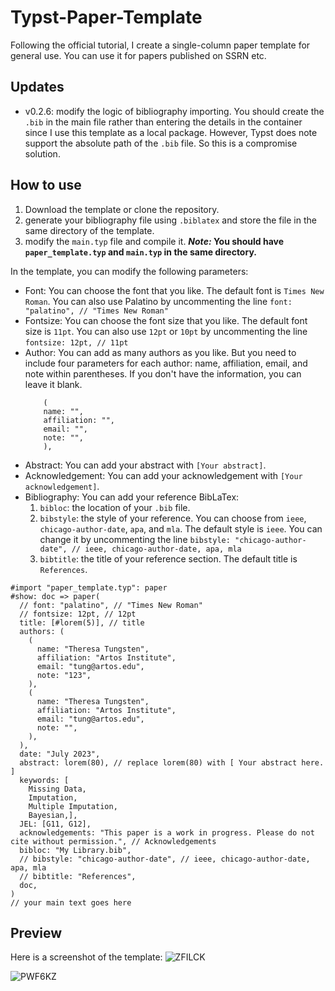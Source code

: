 # Typst-Paper-Template

Following the official tutorial, I create a single-column paper template for general use. You can use it for papers published on SSRN etc.

## Updates

* v0.2.6: modify the logic of bibliography importing. You should create the `.bib` in the main file rather than entering the details in the container since I use this template as a local package. However, Typst does note support the absolute path of the `.bib` file. So this is a compromise solution.

## How to use

1. Download the template or clone the repository.
2. generate your bibliography file using `.biblatex` and store the file in the same directory of the template.
3. modify the `main.typ` file and compile it.
   ***Note:* You should have `paper_template.typ` and `main.typ` in the same directory.**

In the template, you can modify the following parameters:

* Font: You can choose the font that you like. The default font is `Times New Roman`. You can also use Palatino by uncommenting the line `font: "palatino", // "Times New Roman"`
* Fontsize: You can choose the font size that you like. The default font size is `11pt`. You can also use `12pt` or `10pt` by uncommenting the line `fontsize: 12pt, // 11pt`
* Author: You can add as many authors as you like. But you need to include four parameters for each author: name, affiliation, email, and note within parentheses. If you don't have the information, you can leave it blank.
  ```
      (
      name: "",
      affiliation: "",
      email: "",
      note: "",
      ),
  ```
* Abstract: You can add your abstract with `[Your abstract]`.
* Acknowledgement: You can add your acknowledgement with `[Your acknowledgement]`.
* Bibliography: You can add your reference BibLaTex:
  1. `bibloc`: the location of your `.bib` file.
  2. `bibstyle`: the style of your reference. You can choose from `ieee`, `chicago-author-date`, `apa`, and `mla`. The default style is `ieee`. You can change it by uncommenting the line `bibstyle: "chicago-author-date", // ieee, chicago-author-date, apa, mla`
  3. `bibtitle`: the title of your reference section. The default title is `References`.

```
#import "paper_template.typ": paper
#show: doc => paper(
  // font: "palatino", // "Times New Roman"
  // fontsize: 12pt, // 12pt
  title: [#lorem(5)], // title 
  authors: (
    (
      name: "Theresa Tungsten",
      affiliation: "Artos Institute",
      email: "tung@artos.edu",
      note: "123",
    ),
    (
      name: "Theresa Tungsten",
      affiliation: "Artos Institute",
      email: "tung@artos.edu",
      note: "",
    ),
  ),
  date: "July 2023",
  abstract: lorem(80), // replace lorem(80) with [ Your abstract here. ]
  keywords: [
    Missing Data,
    Imputation,
    Multiple Imputation,
    Bayesian,],
  JEL: [G11, G12],
  acknowledgements: "This paper is a work in progress. Please do not cite without permission.", // Acknowledgements 
  bibloc: "My Library.bib",
  // bibstyle: "chicago-author-date", // ieee, chicago-author-date, apa, mla
  // bibtitle: "References",
  doc,
)
// your main text goes here
```

## Preview

Here is a screenshot of the template:
![ZFILCK](https://cdn.jsdelivr.net/gh/jxpeng98/imagerepo@main/2023/07/ZFILCK.png)

![PWF6KZ](https://cdn.jsdelivr.net/gh/jxpeng98/imagerepo@main/2023/07/PWF6KZ.png)
